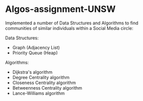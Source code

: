 # Algos-assignment-UNSW
Implemented a number of Data Structures and Algorithms to find communities of similar individuals within a Social Media circle:

Data Structures:
- Graph (Adjacency List)
- Priority Queue (Heap)

Algorithms:
- Dijkstra's algorithm
- Degree Centrality algorithm
- Closeness Centrality algorithm
- Betweenness Centrality algorithm
- Lance-Williams algorithm
